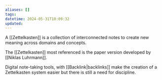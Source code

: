 ```yaml
---
aliases: []
tags: 
datetime: 2024-05-31T10:09:32
updated: 
---
```

A [[Zettelkasten]] is a collection of interconnected notes to create new meaning across domains and concepts. 

The [[Zettelkasten]] most referenced is the paper version developed by [[Niklas Luhrmann]]. 

Digital note-taking tools, with [[Backlink|backlinks]] make the creation of a Zettelkasten system easier but there is still a need for discipline.